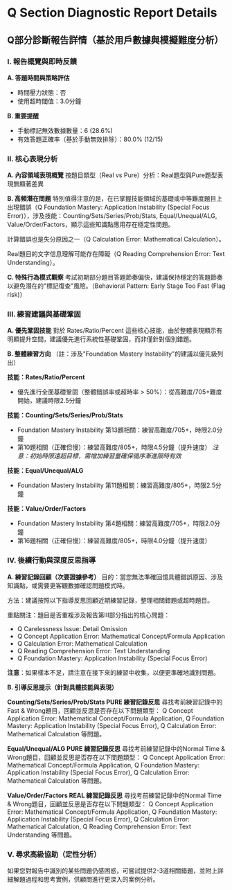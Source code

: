 # Q Section Diagnostic Report Details
## Q部分診斷報告詳情（基於用戶數據與模擬難度分析）

### I. 報告概覽與即時反饋

**A. 答題時間與策略評估**
- 時間壓力狀態：否
- 使用超時閾值：3.0分鐘

**B. 重要提醒**
- 手動標記無效數據數量：6 (28.6%)
- 有效答題正確率（基於手動無效排除）：80.0% (12/15)

### II. 核心表現分析

**A. 內容領域表現概覽**
按題目類型（Real vs Pure）分析：Real題型與Pure題型表現無顯著差異

**B. 高頻潛在問題**
特別值得注意的是，在已掌握技能領域的基礎或中等難度題目上出現錯誤（Q Foundation Mastery: Application Instability (Special Focus Error)），涉及技能：Counting/Sets/Series/Prob/Stats, Equal/Unequal/ALG, Value/Order/Factors，顯示這些知識點應用存在穩定性問題。

計算錯誤也是失分原因之一（Q Calculation Error: Mathematical Calculation）。

Real題目的文字信息理解可能存在障礙（Q Reading Comprehension Error: Text Understanding）。

**C. 特殊行為模式觀察**
考試初期部分題目答題節奏偏快，建議保持穩定的答題節奏以避免潛在的"標記復查"風險。（Behavioral Pattern: Early Stage Too Fast (Flag risk)）

### III. 練習建議與基礎鞏固

**A. 優先鞏固技能**
對於 Rates/Ratio/Percent 這些核心技能，由於整體表現顯示有明顯提升空間，建議優先進行系統性基礎鞏固，而非僅針對個別錯題。

**B. 整體練習方向**
（註：涉及"Foundation Mastery Instability"的建議以優先級列出）

**技能：Rates/Ratio/Percent**
- 優先進行全面基礎鞏固（整體錯誤率或超時率 > 50%）：從高難度/705+難度開始，建議時限2.5分鐘

**技能：Counting/Sets/Series/Prob/Stats**
- Foundation Mastery Instability 第13題相關：練習高難度/705+，時限2.0分鐘
- 第10題相關（正確但慢）：練習高難度/805+，時限4.5分鐘（提升速度）
  *注意：初始時限遠超目標，需增加練習量確保循序漸進限時有效*

**技能：Equal/Unequal/ALG**
- Foundation Mastery Instability 第11題相關：練習高難度/805+，時限2.5分鐘

**技能：Value/Order/Factors**
- Foundation Mastery Instability 第4題相關：練習高難度/705+，時限2.0分鐘
- 第16題相關（正確但慢）：練習高難度/805+，時限4.0分鐘（提升速度）

### IV. 後續行動與深度反思指導

**A. 練習記錄回顧（次要證據參考）**
目的：當您無法準確回憶具體錯誤原因、涉及知識點，或需要更客觀數據確認問題模式時。

方法：建議按照以下指導反思回顧近期練習記錄，整理相關錯題或超時題目。

重點關注：題目是否重複涉及報告第III部分指出的核心問題：
- Q Carelessness Issue: Detail Omission
- Q Concept Application Error: Mathematical Concept/Formula Application
- Q Calculation Error: Mathematical Calculation
- Q Reading Comprehension Error: Text Understanding
- Q Foundation Mastery: Application Instability (Special Focus Error)

**注意**：如果樣本不足，請注意在接下來的練習中收集，以便更準確地識別問題。

**B. 引導反思提示（針對具體技能與表現）**

**Counting/Sets/Series/Prob/Stats PURE 練習記錄反思**
尋找考前練習記錄中的Fast & Wrong題目，回顧並反思是否存在以下問題類型：
Q Concept Application Error: Mathematical Concept/Formula Application, Q Foundation Mastery: Application Instability (Special Focus Error), Q Calculation Error: Mathematical Calculation 等問題。

**Equal/Unequal/ALG PURE 練習記錄反思**
尋找考前練習記錄中的Normal Time & Wrong題目，回顧並反思是否存在以下問題類型：
Q Concept Application Error: Mathematical Concept/Formula Application, Q Foundation Mastery: Application Instability (Special Focus Error), Q Calculation Error: Mathematical Calculation 等問題。

**Value/Order/Factors REAL 練習記錄反思**
尋找考前練習記錄中的Normal Time & Wrong題目，回顧並反思是否存在以下問題類型：
Q Concept Application Error: Mathematical Concept/Formula Application, Q Foundation Mastery: Application Instability (Special Focus Error), Q Calculation Error: Mathematical Calculation, Q Reading Comprehension Error: Text Understanding 等問題。

### V. 尋求高級協助（定性分析）

如果您對報告中識別的某些問題仍感困惑，可嘗試提供2-3道相關錯題，並附上詳細解題過程和思考實例，供顧問進行更深入的案例分析。 